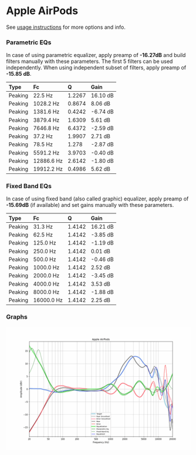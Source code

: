 # Apple AirPods
See [usage instructions](https://github.com/jaakkopasanen/AutoEq#usage) for more options and info.

### Parametric EQs
In case of using parametric equalizer, apply preamp of **-16.27dB** and build filters manually
with these parameters. The first 5 filters can be used independently.
When using independent subset of filters, apply preamp of **-15.85 dB**.

| Type    | Fc         |      Q | Gain     |
|:--------|:-----------|:-------|:---------|
| Peaking | 22.5 Hz    | 1.2267 | 16.10 dB |
| Peaking | 1028.2 Hz  | 0.8674 | 8.06 dB  |
| Peaking | 1381.6 Hz  | 0.4242 | -6.74 dB |
| Peaking | 3879.4 Hz  | 1.6309 | 5.61 dB  |
| Peaking | 7646.8 Hz  | 6.4372 | -2.59 dB |
| Peaking | 37.2 Hz    | 1.9907 | 2.71 dB  |
| Peaking | 78.5 Hz    | 1.278  | -2.87 dB |
| Peaking | 5591.2 Hz  | 3.9703 | -0.40 dB |
| Peaking | 12886.6 Hz | 2.6142 | -1.80 dB |
| Peaking | 19912.2 Hz | 0.4986 | 5.62 dB  |

### Fixed Band EQs
In case of using fixed band (also called graphic) equalizer, apply preamp of **-15.69dB**
(if available) and set gains manually with these parameters.

| Type    | Fc         |      Q | Gain     |
|:--------|:-----------|:-------|:---------|
| Peaking | 31.3 Hz    | 1.4142 | 16.21 dB |
| Peaking | 62.5 Hz    | 1.4142 | -3.85 dB |
| Peaking | 125.0 Hz   | 1.4142 | -1.19 dB |
| Peaking | 250.0 Hz   | 1.4142 | 0.01 dB  |
| Peaking | 500.0 Hz   | 1.4142 | -0.46 dB |
| Peaking | 1000.0 Hz  | 1.4142 | 2.52 dB  |
| Peaking | 2000.0 Hz  | 1.4142 | -3.45 dB |
| Peaking | 4000.0 Hz  | 1.4142 | 3.53 dB  |
| Peaking | 8000.0 Hz  | 1.4142 | -1.88 dB |
| Peaking | 16000.0 Hz | 1.4142 | 2.25 dB  |

### Graphs
![](./Apple%20AirPods.png)